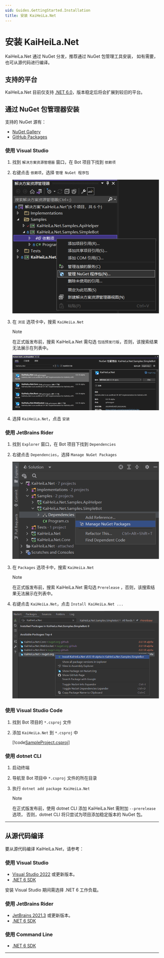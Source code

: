 ```yaml
---
uid: Guides.GettingStarted.Installation
title: 安装 KaiHeiLa.Net
---
```


# 安装 KaiHeiLa.Net

KaiHeiLa.Net 通过 NuGet 分发，推荐通过 NuGet 包管理工具安装，
如有需要，也可从源代码进行编译。

## 支持的平台

KaiHeiLa.Net 目前仅支持 [.NET 6.0]，版本稳定后将会扩展到较旧的平台。

[.NET 6.0]: https://docs.microsoft.com/en-us/dotnet/core/whats-new/dotnet-6

## 通过 NuGet 包管理器安装

支持的 NuGet 源有：

- [NuGet Gallery](https://nuget.org)
- [GitHub Packages](https://github.com/gehongyan?tab=packages&repo_name=KaiHeiLa.Net)

### 使用 Visual Studio

1. 找到 `解决方案资源管理器` 窗口，在 Bot 项目下找到 `依赖项`
2. 右键点击 `依赖项`，选择 `管理 NuGet 程序包`

    ![img.png](images/install/install-vs-dependencies.png)

3. 在 `浏览` 选项卡中，搜索 `KaiHeiLa.Net`

    > [!NOTE]
    > 在正式版发布前，搜索 KaiHeiLa.Net 需勾选 `包括预发行版`，否则，该搜索结果无法展示在列表中。

    ![img.png](images/install/install-vs-nuget.png)

4. 选择 `KaiHeiLa.Net`，点击 `安装`

### 使用 JetBrains Rider

1. 找到 `Explorer` 窗口，在 Bot 项目下找到 `Dependencies`
2. 右键点击 `Dependencies`，选择 `Manage NuGet Packages`

    ![img.png](images/install/install-rider-dependencies.png)

3. 在 `Packages` 选项卡中，搜索 `KaiHeiLa.Net`

    > [!NOTE]
    > 在正式版发布前，搜索 KaiHeiLa.Net 需勾选 `Prerelease` ，否则，该搜索结果无法展示在列表中。

4. 右键点击 `KaiHeiLa.Net`，点击 `Install KaiHeiLa.Net ...`

    ![img.png](images/install/install-rider-nuget.png)

### 使用 Visual Studio Code

1. 找到 Bot 项目的 `*.csproj` 文件
2. 添加 `KaiHeiLa.Net` 到 `*.csproj` 中

    [!code[SampleProject.csproj](samples/project.xml)]

### 使用 dotnet CLI

1. 启动终端
2. 导航至 Bot 项目中 `*.csproj` 文件的所在目录
3. 执行 `dotnet add package KaiHeiLa.Net`

    > [!NOTE]
    > 在正式版发布前，使用 dotnet CLI 添加 KaiHeiLa.Net 需附加 `--prerelease` 选项，
    > 否则，dotnet CLI 将只尝试为项目添加稳定版本的 NuGet 包。

---

## 从源代码编译

要从源代码编译 KaiHeiLa.Net，请参考：

### 使用 Visual Studio

- [Visual Studio 2022](https://visualstudio.microsoft.com/zh-hans/vs/) 或更新版本。
- [.NET 6 SDK]

安装 Visual Studio 期间需选择 .NET 6 工作负载。

### 使用 JetBrains Rider

- [JetBrains 2021.3](https://www.jetbrains.com.cn/rider/) 或更新版本。
- [.NET 6 SDK]

### 使用 Command Line

* [.NET 6 SDK]

---

[.NET 6 SDK]: https://dotnet.microsoft.com/download